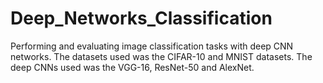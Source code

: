 # Deep_Networks_Classification
Performing and evaluating image classification tasks with deep CNN networks. The datasets used was the CIFAR-10 and MNIST datasets. The deep CNNs used was the VGG-16, ResNet-50 and AlexNet.
